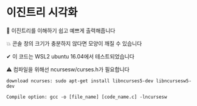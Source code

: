 # 이진트리 시각화

🌳 이진트리를 이해하기 쉽고 예쁘게 출력해줍니다

💥 콘솔 창의 크기가 충분하지 않다면 모양이 깨질 수 있습니다

✔ 이 코드는 WSL2 ubuntu 16.04에서 테스트되었습니다

⚠ 컴파일을 위해선 ncursesw/curses.h가 필요합니다

`download ncurses: sudo apt-get install libncurses5-dev libncursesw5-dev`

`Compile option: gcc -o [file_name] [code_name.c] -lncursesw`
